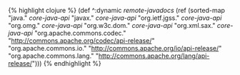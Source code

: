 {% highlight clojure %}
(def ^:dynamic *remote-javadocs*
 (ref (sorted-map
       "java." *core-java-api*
       "javax." *core-java-api*
       "org.ietf.jgss." *core-java-api*
       "org.omg." *core-java-api*
       "org.w3c.dom." *core-java-api*
       "org.xml.sax." *core-java-api*
       "org.apache.commons.codec." "http://commons.apache.org/codec/api-release/"
       "org.apache.commons.io." "http://commons.apache.org/io/api-release/"
       "org.apache.commons.lang." "http://commons.apache.org/lang/api-release/")))
{% endhighlight %}
